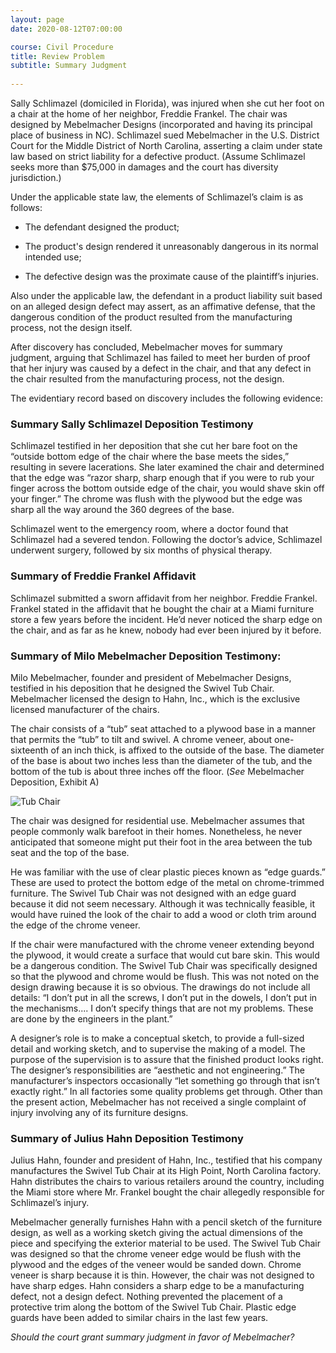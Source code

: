 ```yaml
---
layout: page 
date: 2020-08-12T07:00:00

course: Civil Procedure 
title: Review Problem
subtitle: Summary Judgment 
  
---
```


Sally Schlimazel (domiciled in Florida), was injured when she cut her foot on a chair at the home of her neighbor, Freddie Frankel. The chair was designed by Mebelmacher Designs (incorporated and having its principal place of business in NC). Schlimazel sued Mebelmacher in the U.S. District Court for the Middle District of North Carolina, asserting a claim under state law based on strict liability for a defective product. (Assume Schlimazel seeks more than $75,000 in damages and the court has diversity jurisdiction.)

Under the applicable state law, the elements of Schlimazel’s claim is as follows:

- The defendant designed the product; 

- The product's design rendered it unreasonably dangerous in its normal intended use;

- The defective design was the proximate cause of the plaintiff’s injuries.

Also under the applicable law, the defendant in a product liability suit based on an alleged design defect may assert, as an affimative defense, that the dangerous condition of the product resulted from the manufacturing process, not the design itself. 

After discovery has concluded, Mebelmacher moves for summary judgment, arguing that Schlimazel has failed to meet her burden of proof that her injury was caused by a defect in the chair, and that any defect in the chair resulted from the manufacturing process, not the design. 

The evidentiary record based on discovery includes the following evidence: 

### Summary Sally Schlimazel Deposition Testimony

Schlimazel testified in her deposition that she cut her bare foot on the “outside bottom edge of the chair where the base meets the sides,” resulting in severe lacerations. She later examined the chair and determined that the edge was “razor sharp, sharp enough that if you were to rub your finger across the bottom outside edge of the chair, you would shave skin off your finger.” The chrome was flush with the plywood but the edge was sharp all the way around the 360 degrees of the base.

Schlimazel went to the emergency room, where a doctor found that Schlimazel had a severed tendon. Following the doctor’s advice, Schlimazel underwent surgery, followed by six months of physical therapy. 

### Summary of Freddie Frankel Affidavit 

Schlimazel submitted a sworn affidavit from her neighbor. Freddie Frankel. Frankel stated in the affidavit that he bought the chair at a Miami furniture store a few years before the incident. He’d never noticed the sharp edge on the chair, and as far as he knew, nobody had ever been injured by it before. 

### Summary of Milo Mebelmacher Deposition Testimony:

Milo Mebelmacher, founder and president of Mebelmacher Designs, testified in his deposition that he designed the Swivel Tub Chair. Mebelmacher licensed the design to Hahn, Inc., which is the exclusive licensed manufacturer of the chairs. 

The chair consists of a “tub” seat attached to a plywood base in a manner that permits the “tub” to tilt and swivel. A chrome veneer, about one-sixteenth of an inch thick, is affixed to the outside of the base. The diameter of the base is about two inches less than the diameter of the tub, and the bottom of the tub is about three inches off the floor. (_See_ Mebelmacher Deposition, Exhibit A)

![Tub Chair](/CivilProcedure/assets/materials/summary-judgment/TubChair.jpg)

The chair was designed for residential use. Mebelmacher assumes that people commonly walk barefoot in their homes. Nonetheless, he never anticipated that someone might put their foot in the area between the tub seat and the top of the base. 

He was familiar with the use of clear plastic pieces known as “edge guards.” These are used to protect the bottom edge of the metal on chrome-trimmed furniture. The Swivel Tub Chair was not designed with an edge guard because it did not seem necessary. Although it was technically feasible, it would have ruined the look of the chair to add a wood or cloth trim around the edge of the chrome veneer. 

If the chair were manufactured with the chrome veneer extending beyond the plywood, it would create a surface that would cut bare skin. This would be a dangerous condition. The Swivel Tub Chair was specifically designed so that the plywood and chrome would be flush. This was not noted on the design drawing because it is so obvious. The drawings do not include all details: “I don’t put in all the screws, I don’t put in the dowels, I don’t put in the mechanisms.... I don’t specify things that are not my problems. These are done by the engineers in the plant.”

A designer’s role is to make a conceptual sketch, to provide a full-sized detail and working sketch, and to supervise the making of a model. The purpose of the supervision is to assure that the finished product looks right. The designer’s responsibilities are “aesthetic and not engineering.” The manufacturer’s inspectors occasionally “let something go through that isn’t exactly right.” In all factories some quality problems get through. Other than the present action, Mebelmacher has not received a single complaint of injury involving any of its furniture designs.

### Summary of Julius Hahn Deposition Testimony

Julius Hahn, founder and president of Hahn, Inc., testified that his company manufactures the Swivel Tub Chair at its High Point, North Carolina factory. Hahn distributes the chairs to various retailers around the country, including the Miami store where Mr. Frankel bought the chair allegedly responsible for Schlimazel’s injury. 

Mebelmacher generally furnishes Hahn with a pencil sketch of the furniture design, as well as a working sketch giving the actual dimensions of the piece and specifying the exterior material to be used. The Swivel Tub Chair was designed so that the chrome veneer edge would be flush with the plywood and the edges of the veneer would be sanded down. Chrome veneer is sharp because it is thin. However, the chair was not designed to have sharp edges. Hahn considers a sharp edge to be a manufacturing defect, not a design defect. Nothing prevented the placement of a protective trim along the bottom of the Swivel Tub Chair. Plastic edge guards have been added to similar chairs in the last few years.

_Should the court grant summary judgment in favor of Mebelmacher?_
